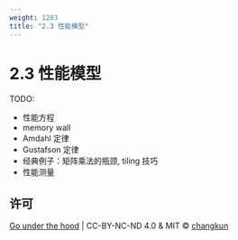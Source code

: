 ```yaml
---
weight: 1203
title: "2.3 性能模型"
---
```


# 2.3 性能模型

TODO:

- 性能方程
- memory wall
- Amdahl 定律
- Gustafson 定律
- 经典例子：矩阵乘法的瓶颈, tiling 技巧
- 性能测量

## 许可

[Go under the hood](https://github.com/changkun/go-under-the-hood) | CC-BY-NC-ND 4.0 & MIT &copy; [changkun](https://changkun.de)
